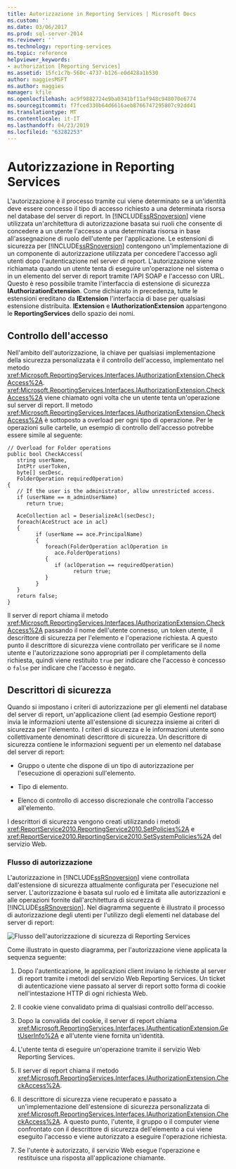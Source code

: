 ```yaml
---
title: Autorizzazione in Reporting Services | Microsoft Docs
ms.custom: ''
ms.date: 03/06/2017
ms.prod: sql-server-2014
ms.reviewer: ''
ms.technology: reporting-services
ms.topic: reference
helpviewer_keywords:
- authorization [Reporting Services]
ms.assetid: 15fc1c7b-560c-4737-b126-e0d428a1b530
author: maggiesMSFT
ms.author: maggies
manager: kfile
ms.openlocfilehash: ac9f9882724e9ba0341bf11af948c948070e6774
ms.sourcegitcommit: f7fced330b64d6616aeb8766747295807c92dd41
ms.translationtype: MT
ms.contentlocale: it-IT
ms.lasthandoff: 04/23/2019
ms.locfileid: "63282253"
---
```

# <a name="authorization-in-reporting-services"></a>Autorizzazione in Reporting Services
  L'autorizzazione è il processo tramite cui viene determinato se a un'identità deve essere concesso il tipo di accesso richiesto a una determinata risorsa nel database del server di report. In [!INCLUDE[ssRSnoversion](../../../includes/ssrsnoversion-md.md)] viene utilizzata un'architettura di autorizzazione basata sui ruoli che consente di concedere a un utente l'accesso a una determinata risorsa in base all'assegnazione di ruolo dell'utente per l'applicazione. Le estensioni di sicurezza per [!INCLUDE[ssRSnoversion](../../../includes/ssrsnoversion-md.md)] contengono un'implementazione di un componente di autorizzazione utilizzata per concedere l'accesso agli utenti dopo l'autenticazione nel server di report. L'autorizzazione viene richiamata quando un utente tenta di eseguire un'operazione nel sistema o in un elemento del server di report tramite l'API SOAP e l'accesso con URL. Questo è reso possibile tramite l'interfaccia di estensione di sicurezza **IAuthorizationExtension**. Come dichiarato in precedenza, tutte le estensioni ereditano da **IExtension** l'interfaccia di base per qualsiasi estensione distribuita. **IExtension** e **IAuthorizationExtension** appartengono le **ReportingServices** dello spazio dei nomi.  
  
## <a name="checking-access"></a>Controllo dell'accesso  
 Nell'ambito dell'autorizzazione, la chiave per qualsiasi implementazione della sicurezza personalizzata è il controllo dell'accesso, implementato nel metodo <xref:Microsoft.ReportingServices.Interfaces.IAuthorizationExtension.CheckAccess%2A>. <xref:Microsoft.ReportingServices.Interfaces.IAuthorizationExtension.CheckAccess%2A> viene chiamato ogni volta che un utente tenta un'operazione sul server di report. Il metodo <xref:Microsoft.ReportingServices.Interfaces.IAuthorizationExtension.CheckAccess%2A> è sottoposto a overload per ogni tipo di operazione. Per le operazioni sulle cartelle, un esempio di controllo dell'accesso potrebbe essere simile al seguente:  
  
```  
// Overload for Folder operations  
public bool CheckAccess(  
   string userName,   
   IntPtr userToken,   
   byte[] secDesc,   
   FolderOperation requiredOperation)  
{  
   // If the user is the administrator, allow unrestricted access.  
   if (userName == m_adminUserName)   
      return true;  
  
   AceCollection acl = DeserializeAcl(secDesc);  
   foreach(AceStruct ace in acl)  
   {  
         if (userName == ace.PrincipalName)  
         {  
            foreach(FolderOperation aclOperation in   
               ace.FolderOperations)  
            {  
               if (aclOperation == requiredOperation)  
                     return true;  
            }  
         }  
   }  
   return false;  
}  
```  
  
 Il server di report chiama il metodo <xref:Microsoft.ReportingServices.Interfaces.IAuthorizationExtension.CheckAccess%2A> passando il nome dell'utente connesso, un token utente, il descrittore di sicurezza per l'elemento e l'operazione richiesta. A questo punto il descrittore di sicurezza viene controllato per verificare se il nome utente e l'autorizzazione sono appropriati per il completamento della richiesta, quindi viene restituito `true` per indicare che l'accesso è concesso o `false` per indicare che l'accesso è negato.  
  
## <a name="security-descriptors"></a>Descrittori di sicurezza  
 Quando si impostano i criteri di autorizzazione per gli elementi nel database del server di report, un'applicazione client (ad esempio Gestione report) invia le informazioni utente all'estensione di sicurezza insieme ai criteri di sicurezza per l'elemento. I criteri di sicurezza e le informazioni utente sono collettivamente denominati descrittore di sicurezza. Un descrittore di sicurezza contiene le informazioni seguenti per un elemento nel database del server di report:  
  
-   Gruppo o utente che dispone di un tipo di autorizzazione per l'esecuzione di operazioni sull'elemento.  
  
-   Tipo di elemento.  
  
-   Elenco di controllo di accesso discrezionale che controlla l'accesso all'elemento.  
  
 I descrittori di sicurezza vengono creati utilizzando i metodi <xref:ReportService2010.ReportingService2010.SetPolicies%2A> e <xref:ReportService2010.ReportingService2010.SetSystemPolicies%2A> del servizio Web.  
  
### <a name="authorization-flow"></a>Flusso di autorizzazione  
 L'autorizzazione in [!INCLUDE[ssRSnoversion](../../../includes/ssrsnoversion-md.md)] viene controllata dall'estensione di sicurezza attualmente configurata per l'esecuzione nel server. L'autorizzazione è basata sul ruolo ed è limitata alle autorizzazioni e alle operazioni fornite dall'architettura di sicurezza di [!INCLUDE[ssRSnoversion](../../../includes/ssrsnoversion-md.md)]. Nel diagramma seguente è illustrato il processo di autorizzazione degli utenti per l'utilizzo degli elementi nel database del server di report:  
  
 ![Flusso dell'autorizzazione di sicurezza di Reporting Services](../../media/rosettasecurityextensionauthorizationflow.gif "Flusso dell'autorizzazione di sicurezza di Reporting Services")  
  
 Come illustrato in questo diagramma, per l'autorizzazione viene applicata la sequenza seguente:  
  
1.  Dopo l'autenticazione, le applicazioni client inviano le richieste al server di report tramite i metodi del servizio Web Reporting Services. Un ticket di autenticazione viene passato al server di report sotto forma di cookie nell'intestazione HTTP di ogni richiesta Web.  
  
2.  Il cookie viene convalidato prima di qualsiasi controllo dell'accesso.  
  
3.  Dopo la convalida del cookie, il server di report chiama <xref:Microsoft.ReportingServices.Interfaces.IAuthenticationExtension.GetUserInfo%2A> e all'utente viene fornita un'identità.  
  
4.  L'utente tenta di eseguire un'operazione tramite il servizio Web Reporting Services.  
  
5.  Il server di report chiama il metodo <xref:Microsoft.ReportingServices.Interfaces.IAuthorizationExtension.CheckAccess%2A>.  
  
6.  Il descrittore di sicurezza viene recuperato e passato a un'implementazione dell'estensione di sicurezza personalizzata di <xref:Microsoft.ReportingServices.Interfaces.IAuthorizationExtension.CheckAccess%2A>. A questo punto, l'utente, il gruppo o il computer viene confrontato con il descrittore di sicurezza dell'elemento a cui viene eseguito l'accesso e viene autorizzato a eseguire l'operazione richiesta.  
  
7.  Se l'utente è autorizzato, il servizio Web esegue l'operazione e restituisce una risposta all'applicazione chiamante.  
  
  
